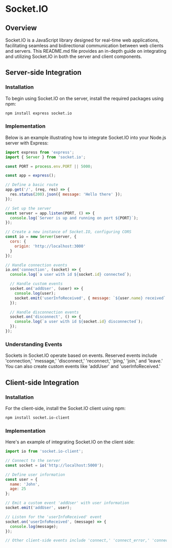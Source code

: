 # Socket.IO

## Overview

Socket.IO is a JavaScript library designed for real-time web applications, facilitating seamless and bidirectional communication between web clients and servers. This README.md file provides an in-depth guide on integrating and utilizing Socket.IO in both the server and client components.

## Server-side Integration

### Installation

To begin using Socket.IO on the server, install the required packages using npm:

```bash
npm install express socket.io
```

### Implementation

Below is an example illustrating how to integrate Socket.IO into your Node.js server with Express:

```javascript
import express from 'express';
import { Server } from 'socket.io';

const PORT = process.env.PORT || 5000;

const app = express();

// Define a basic route
app.get('/', (req, res) => {
  res.status(200).json({ message: 'Hello there' });
});

// Set up the server
const server = app.listen(PORT, () => {
  console.log(`Server is up and running on port ${PORT}`);
});

// Create a new instance of Socket.IO, configuring CORS
const io = new Server(server, {
  cors: {
    origin: 'http://localhost:3000'
  }
});

// Handle connection events
io.on('connection', (socket) => {
  console.log(`a user with id ${socket.id} connected`);

  // Handle custom events
  socket.on('addUser', (user) => {
    console.log(user);
    socket.emit('userInfoReceived', { message: `${user.name} received` });
  });

  // Handle disconnection events
  socket.on('disconnect', () => {
    console.log(`a user with id ${socket.id} disconnected`);
  });
});
```

### Understanding Events

Sockets in Socket.IO operate based on events. Reserved events include 'connection,' 'message,' 'disconnect,' 'reconnect,' 'ping,' 'join,' and 'leave.' You can also create custom events like 'addUser' and 'userInfoReceived.'

## Client-side Integration

### Installation

For the client-side, install the Socket.IO client using npm:

```bash
npm install socket.io-client
```

### Implementation

Here's an example of integrating Socket.IO on the client side:

```javascript
import io from 'socket.io-client';

// Connect to the server
const socket = io('http://localhost:5000');

// Define user information
const user = {
  name: 'John',
  age: 25
};

// Emit a custom event 'addUser' with user information
socket.emit('addUser', user);

// Listen for the 'userInfoReceived' event
socket.on('userInfoReceived', (message) => {
  console.log(message);
});

// Other client-side events include 'connect,' 'connect_error,' 'connect_timeout,' 'reconnect,' and custom events.
```
